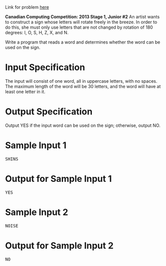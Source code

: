 Link for problem [here](https://dmoj.ca/problem/ccc13j2)

**Canadian Computing Competition: 2013 Stage 1, Junior #2**
An artist wants to construct a sign whose letters will rotate freely in the breeze. In order to do this, she must only use letters that are not changed by rotation of 180 degrees: I, O, S, H, Z, X, and N.

Write a program that reads a word and determines whether the word can be used on the sign.

# Input Specification
The input will consist of one word, all in uppercase letters, with no spaces. The maximum length of the word will be 30 letters, and the word will have at least one letter in it.

# Output Specification
Output YES if the input word can be used on the sign; otherwise, output NO.

# Sample Input 1
<pre>
SHINS
</pre>
# Output for Sample Input 1
<pre>
YES
</pre>
# Sample Input 2
<pre>
NOISE
</pre>
# Output for Sample Input 2
<pre>
NO
</pre>